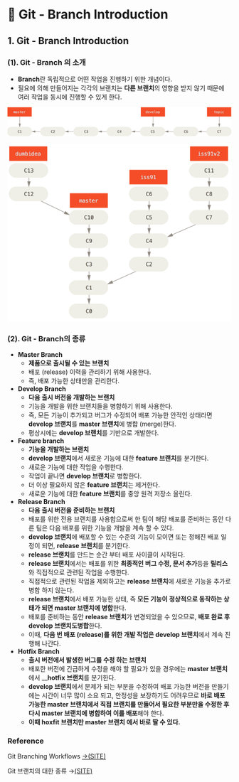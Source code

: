 # 📄 Git - Branch Introduction

## 1. Git - Branch Introduction

### \(1\).  Git - Branch  의 소개

* **Branch**란 독립적으로 어떤 작업을 진행하기 위한 개념이다.
* 필요에 의해 만들어지는 각각의 브랜치는 **다른 브랜치**의 영향을 받지 않기 때문에 여러 작업을 동시에 진행할 수 있게 한다.

![Branch&#xAC00; &#xC5C6;&#xB2E4;&#xBA74; &#xC791;&#xC5C5; &#xBAA8;&#xB450; &#xB2E4; &#xB9C8;&#xCE5C; &#xD6C4;&#xC5D0; &#xB2E4;&#xB978; &#xC791;&#xC5C5;&#xC790;&#xC5D0;&#xAC8C; &#xB118;&#xACA8;&#xC918;&#xC57C; &#xD55C;&#xB2E4;.](../.gitbook/assets/lr-branches-1.png)

![Branch &#xB97C; &#xD65C;&#xC6A9;&#xD55C;&#xB2E4;&#xBA74; &#xD558;&#xB098;&#xC758; &#xC791;&#xC5C5;&#xC744; &#xC5EC;&#xB7EC; &#xC2DC;&#xC810;&#xC5D0;&#xC11C; &#xB2E4;&#xC591;&#xD558;&#xAC8C; &#xD560; &#xC218; &#xC788;&#xB2E4;.](../.gitbook/assets/topic-branches-1.png)

### \(2\). Git - Branch의 종류 

* **Master Branch** 
  * **제품으로 출시될 수 있는 브랜치**
  * 배포 \(release\) 이력을 관리하기 위해 사용한다. 
  * 즉, 배포 가능한 상태만을 관리한다.
* **Develop Branch**
  * **다음 출시 버전을 개발하는 브랜치**
  * 기능을 개발을 위한 브랜치들을 병합하기 위해 사용한다.
  * 즉, 모든 기능이 추가되고 버그가 수정되어 배포 가능한 안적인 상태라면  **develop 브랜치**를 **master 브랜치**에 병합 \(merge\)한다.
  * 평상시에는 **develop 브랜치**를 기반으로 개발한다.
* **Feature branch**
  * **기능을 개발하는 브랜치**
  * **develop 브랜치**에서 새로운 기능에 대한 **feature 브랜치**를 분기한다.
  * 새로운 기능에 대한 작업을 수행한다. 
  * 작업이 끝나면 **develop 브랜치**로 병합한다.
  * 더 이상 필요하지 않은 **feature 브랜치**는 제거한다.
  * 새로운 기능에 대한 **feature 브랜치**를 중앙 원격 저장소 올린다.
* **Release Branch**
  * **다음 출시 버전을 준비하는 브랜치**
  * 배포를 위한 전용 브랜치를 사용함으로써 한 팀이 해당 배포를 준비하는 동안 다른 팀은 다음 배포를 위한 기능을 개발을 계속 할 수 있다.
  * **develop 브랜치**에 배포할 수 있는 수준의 기능이 모이면 또는 정해진 배포 일정이 되면, **release 브랜치**를 분기한다.
  * **release 브랜치**를 만드는 순간 부터 배포 사이클이 시작된다.
  * **release 브랜치**에서는 배포를 위한 **최종적인 버그 수정, 문서 추가**등을 **릴리스**와 직접적으로 관련된 작업을 수행한다.
  * 직접적으로 관련된 작업을 제외하고는 **release 브랜치**에 새로운 기능을 추가로 병합 하지 않는다.
  * **release 브랜치**에서 배포 가능한 상태, 즉 **모든 기능이 정상적으로 동작하는 상태가 되면 master 브랜치에 병합**한다.
  * 배포를 준비하는 동안 **release 브랜치**가 변경되었을 수 있으므로, **배포 완료 후  develop 브랜치도병합**한다.
  * 이때, **다음 번 배포 \(release\)를 위한 개발 작업은 develop 브랜치**에서 계속 진행해 나간다.
* **Hotfix Branch**
  * **출시 버전에서 발생한 버그를 수정 하는 브랜치**
  * 배포한 버전에 긴급하게 수정을 해야 할 필요가 있을 경우에는 **master 브랜치**에서 __**hotfix 브랜치**를 분기한다. 
  * **develop 브랜치**에서 문제가 되는 부분을 수정하여 배포 가능한 버전을 만들기에는 시간이 너무 많이 소요 되고, 안정성을 보장하기도 어려우므로 **바로 배포 가능한 master 브랜치에서 직접 브랜치를 만들어서 필요한 부분만을 수정한 후 다시  master 브랜치에 병합하여 이를 배포**해야 한다.
  * **이때 hoxfit 브랜치만 master 브랜치 에서 바로 딸 수 있다.**

### Reference <a id="reference"></a>

Git Branching Workflows [→\(SITE\)](https://git-scm.com/book/en/v2/Git-Branching-Branching-Workflows)

Git 브랜치의 대한 종류 →[\(SITE\)](https://mylko72.gitbooks.io/git/content/branch/branch_type.html)

## 

##  

